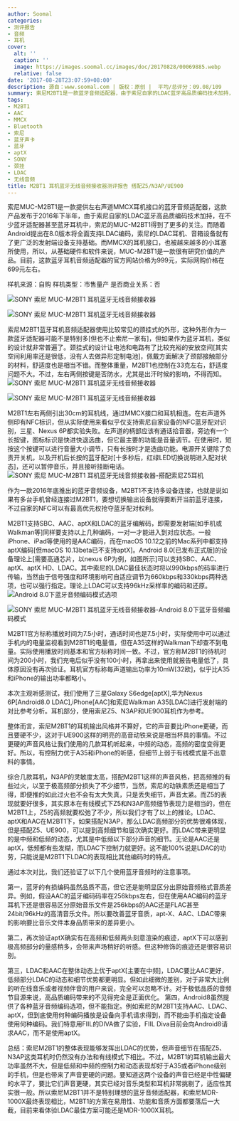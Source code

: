 ```yaml
---
author: Soomal
categories:
- 测评报告
- 音频
- 耳机
cover:
  alt: ''
  caption: ''
  image: https://images.soomal.cc/images/doc/20170828/00069885.webp
  relative: false
date: '2017-08-28T23:07:59+08:00'
description: 源自：www.soomal.com | 版权：原创 |  平均/总评分：09.08/109
summary: 索尼M2BT1是一款蓝牙音频适配器，由于索尼自家的LDAC蓝牙高品质编码技术加持，以及越来越多MMCX接口的耳机，和Android8.0提供LDAC编码输出的支持，环境的改变让它在蓝牙音频设备的软硬件支持上变得与众不同……
tags:
- M2BT1
- AAC
- MMCX
- Bluetooth
- 索尼
- 蓝牙声卡
- 蓝牙
- aptX
- SONY
- 颈挂
- LDAC
- 无线音频
title: M2BT1 耳机蓝牙无线音频接收器测评报告 搭配Z5/N3AP/UE900
---
```


索尼MUC-M2BT1是一款提供左右声道MMCX耳机接口的蓝牙音频适配器，这款产品发布于2016年下半年，由于索尼自家的LDAC蓝牙高品质编码技术加持，在不少蓝牙适配器甚至蓝牙耳机中，索尼的MUC-M2BT1得到了更多的关注。而随着Android提出在8.0版本将全面支持LDAC编码，索尼的LDAC耳机、音箱设备就有了更广泛的发射端设备支持基础。而MMCX的耳机接口，也被越来越多的小耳塞所使用，所以，从基础硬件和软件来说，MUC-M2BT1是一款很有研究价值的产品。目前，这款蓝牙耳机音频适配器的官方网站价格为999元，实际网购价格在699元左右。

样机来源：自购
样机类型：市售量产
是否商业关系：否

![SONY 索尼 MUC-M2BT1 耳机蓝牙无线音频接收器](https://images.soomal.cc/images/doc/20170821/00069778.webp)




![SONY 索尼 MUC-M2BT1 耳机蓝牙无线音频接收器](https://images.soomal.cc/images/doc/20170821/00069773.webp)




索尼M2BT1蓝牙耳机音频适配器使用比较常见的颈挂式的外形，这种外形作为一款蓝牙适配器可能不是特别多[但也不止索尼一家有]，但如果作为蓝牙耳机，类似的设计就非常普遍了。颈挂式的设计让电池和电路有了比较充裕的安放空间[其实空间利用率还是很低，没有人去做异形定制电池]，佩戴方面解决了颈部接触部分的材料，舒适度也是相当不错。而整体重量，M2BT1也控制在33克左右，舒适度问题不大。不过，左右两侧按键是否防水，尤其是出汗时候的影响，不得而知。
![SONY 索尼 MUC-M2BT1 耳机蓝牙无线音频接收器](https://images.soomal.cc/images/doc/20170821/00069774.webp)




![SONY 索尼 MUC-M2BT1 耳机蓝牙无线音频接收器](https://images.soomal.cc/images/doc/20170821/00069776.webp)




M2BT1左右两侧引出30cm的耳机线，通过MMCX接口和耳机相连。在右声道外侧印有NFC标识，但从实际使用来看似乎仅支持索尼自家设备的NFC蓝牙配对识别，三星、Nexus 6P都实验失败。左声道的柄部应该有通话拾音器，旁边有一个长按键，图标标识是快进快退选曲，但它最主要的功能是音量调节。在使用时，短按这个按键可以进行音量大小调节，只有长按时才是选曲功能。电源开关键除了负责开关机，以及开机后长按的蓝牙配对[十多秒后，红绿LED切换说明进入配对状态]，还可以暂停音乐，并且接听挂断电话。
![SONY 索尼 MUC-M2BT1 耳机蓝牙无线音频接收器-搭配索尼Z5耳机](https://images.soomal.cc/images/doc/20170821/00069781.webp)




作为一款2016年底推出的蓝牙音频设备，M2BT1不支持多设备连接，也就是说如果有多台手机曾经连接过M2BT1，要想切换输出设备就得要断开当前蓝牙连接，不过自家的NFC可以有最高优先权抢夺蓝牙配对权利。

M2BT1支持SBC、AAC、aptX和LDAC的蓝牙编解码，即需要发射端[如手机或Walkman等]同样要支持以上几种编码，一对一才能进入到对应状态。一般iPhone、iPad等使用的是AAC编码，而在macOS 10.12之前的Mac系列中都支持aptX编码[但macOS 10.13beta已不支持aptX]。Android 8.0[已发布正式版]的设备理论上[需要高通芯片，以nexus 6P为例，如图所示]可以支持SBC、AAC、aptX、aptX HD、LDAC。其中索尼的LDAC最佳状态时将以990kbps的码率进行传输，当然由于信号强度和环境影响可自适应调节为660kbps和330kbps两种选项，也可以强行指定。理论上LDAC可以支持96kHz采样率的编码和还原。
![Android 8.0下蓝牙音频编码模式选项](https://images.soomal.cc/images/doc/20170828/00069883_01.webp)




![SONY 索尼 MUC-M2BT1 耳机蓝牙无线音频接收器-Android 8.0下蓝牙音频编码模式](https://images.soomal.cc/images/doc/20170828/00069884_01.webp)




M2BT1官方标称播放时间为7.5小时，通话时间也是7.5小时，实际使用中可以通过手机内的电量监视看到M2BT1的电量值，但在A35这样的Walkman下却查不到电量。实际使用播放时间基本和官方标称时间一致。不过，官方称M2BT1的待机时间为200小时，我们充电后似乎没有100小时，再拿出来使用就报告电量低了，具体原因没有再次验证。耳机官方标称每声道输出功率为10mW[32欧]，似乎比A35和iPhone的输出功率都略小。


本次主观听感测试，我们使用了三星Galaxy S6edge[aptX],华为Nexus 6P[Android8.0 LDAC],iPhone[AAC]和索尼Walkman A35[LDAC]进行发射端的对比参考分析。耳机部分，使用索尼Z5、N3AP和UE900耳机作为参考。

整体而言，索尼M2BT1的耳机输出风格并不算好，它的声音要比iPhone更硬，而且要硬不少，这对于UE900这样的明亮的高音动铁来说是相当杯具的事情。不过更硬的声音风格让我们使用的几款耳机听起来，中频的动态，高频的密度变得更好。所以，有控制力优于A35和iPhone的听感，但细节上弱于有线模式是不出意料的事情。

综合几款耳机，N3AP的灵敏度太高，搭配M2BT1这样的声音风格，把高频推的有些过火，以至于极高频部分损失了不少细节，当然，索尼的动铁素质还是相当了得，即便推的如此过火也不会有太大失真，只是丢失细节，声音太紧。而Z5的表现就要好很多，其实原本在有线模式下Z5和N3AP高频细节表现力是相当的，但在M2BT1上，Z5的高频就要松弛了不少，所以我们才有了以上的推论。LDAC、aptX和AAC在M2BT1下，如果搭配N3AP，那么LDAC高频部分的优势很难体现，但是搭配Z5、UE900，可以提到高频细节和层次确实更好。而LDAC带来更明显的是中频和低频的动态，尤其是中低频以下部分声音的细节。无论是AAC还是aptX，低频都有些发糊，而LDAC下控制力就更好。这不能100%说是LDAC的功劳，只能说是M2BT1下LDAC的表现相比其他编码时的特点。

通过本次对比，我们还验证了以下几个使用蓝牙音频时的注意事项。

第一，蓝牙的有损编码虽然品质不高，但它还是能明显区分出原始音频格式音质差异。例如，假设AAC的蓝牙编码码率在256kbps左右，但在使用AAC编码的蓝牙耳机下还是很容易区分原始音乐文件是256kbps的AAC还是FLAC甚至24bit/96kHz的高清音乐文件。所以要改善蓝牙音质，apt-X、AAC、LDAC带来的影响要比音乐文件本身品质带来的差异更小。

第二，再次验证aptX确实有在高频和低频两头刻意渲染的痕迹，aptX下可以感到极高频部分的量感稍多，会带来声场稍好的听感。但这种修饰的痕迹还是很容易识别。

第三，LDAC和AAC在整体动态上优于aptX[主要在中频]，LDAC要比AAC更好，低频部分LDAC的动态和细节优势都更明显。但如此细微的差别，对于非常大比例的听在线音乐或者视频伴音的用户来说，完全可以忽略不计。对于极低品质的音频节目源来说，高品质编码带来的不见得完全是正面优化。
第四，Android8虽然提供了各种蓝牙音频编码选项，但不能指定。例如索尼的M2BT1支持AAC、LDAC、aptX，但到底使用何种编码播放是设备向手机请求得到，而不能由手机指定设备使用何种编码。我们特意用FIIL的DIVA做了实验，FIIL Diva目前会向Android8请求AAC，而不是使用aptX。

总结：索尼M2BT1的整体表现能够发挥出LDAC的优势，但声音细节在搭配Z5、N3AP这类耳机时仍然没有办法和有线模式下相比。不过，M2BT1的耳机输出最大功率虽然不大，但是低频和中频的控制力和动态表现却好于A35或者iPhone级别的手机，但是也带来了声音更硬的问题。要知道这两个设备的声音已经是中性偏硬的水平了，要比它们声音更硬，其实已经对音乐类型和耳机非常挑剔了，适应性其实很一般。所以索尼M2BT1并不是特别理想的蓝牙音频适配器，和索尼MDR-1000X最终表现相比，M2BT1的方案在易用性、功能和音质方面都要落后一大截，目前来看体验LDAC最佳方案可能还是MDR-1000X耳机。
